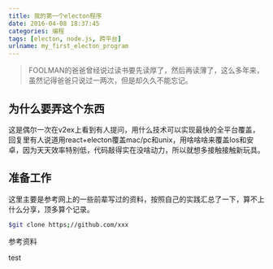 ```yaml
---
title: 我的第一个electon程序
date: 2016-04-08 18:37:45
categories: 编程
tags: [electon, node.js, 跨平台]
urlname: my_first_electon_program
---
```


> FOOLMAN的爸爸曾经说过读书要先读厚了，然后再读薄了，这么多年来，虽然记得爸爸只说过一两次，但是却久久不能忘记。

## 为什么要弄这个东西

这是偶尔一次在v2ex上看到有人提问，用什么技术可以实现最快的全平台覆盖，回复里有人说道用react+electon覆盖mac/pc和unix，用啥啥啥来覆盖Ios和安卓，因为天天效率特别低，代码敲得实在没啥动力，所以就想多接触接触新玩具。

## 准备工作

这里主要是参考网上的一些前辈写过的资料，按照自己的实践汇总了一下，算不上什么分享，顶多算个记录。

``` bash
$git clone https;//github.com/xxx
```

参考资料


test 